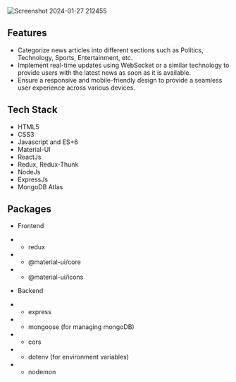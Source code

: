 




![Screenshot 2024-01-27 212455](https://github.com/dunkumari/inshort-clone/assets/94292979/a8d9b7a9-413d-4151-81a7-0b77aebdd6a0)



## Features
- Categorize news articles into different sections such as Politics, Technology, Sports, Entertainment, etc.
- Implement real-time updates using WebSocket or a similar technology to provide users with the latest news as soon as it is available.
- Ensure a responsive and mobile-friendly design to provide a seamless user experience across various devices.

## Tech Stack

- HTML5
- CSS3
- Javascript and ES+6
- Material-UI
- ReactJs
- Redux, Redux-Thunk
- NodeJs
- ExpressJs
- MongoDB Atlas

## Packages

- Frontend
- - redux
- - @material-ui/core
- - @material-ui/icons

- Backend
- - express
- - mongoose (for managing mongoDB)
- - cors
- - dotenv (for environment variables)
- - nodemon
